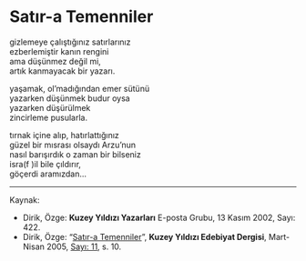 # Satır-a Temenniler  
  
gizlemeye çalıştığınız satırlarınız  
ezberlemiştir kanın rengini  
ama düşünmez değil mi,  
artık kanmayacak bir yazarı.  
  
yaşamak, ol’madığından emer sütünü  
yazarken düşünmek budur oysa  
yazarken düşürülmek  
zincirleme pusularla.  
  
tırnak içine alıp, hatırlattığınız  
güzel bir mısrası olsaydı Arzu’nun  
nasıl barışırdık o zaman bir bilseniz  
isra(f )il bile çıldırır,  
göçerdi aramızdan...

---
Kaynak:

- Dirik, Özge: **Kuzey Yıldızı Yazarları** E-posta Grubu, 13 Kasım 2002, Sayı: 422.
- Dirik, Özge: “[Satır-a Temenniler](https://kuzeyyildizi.com/dergi/11/satir-a.temenniler)”, **Kuzey Yıldızı Edebiyat Dergisi**, Mart-Nisan 2005, [Sayı: 11](https://kuzeyyildizi.com/files/ky11.pdf), s. 10.
